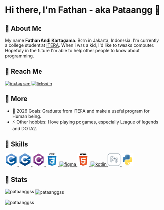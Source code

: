 # Hi there, I'm Fathan - aka **Pataangg** 👋 

## 👨 **About Me**
My name **Fathan Andi Kartagama**. Born in Jakarta, Indonesia. I'm currently a college student at [ITERA](https://www.itera.ac.id/). When i was a kid, I'd like to tweaks computer. Hopefuly in the future I'm able to help other people to know about programming.

## 💬 **Reach Me**

[![instagram](https://img.shields.io/badge/Instagram-E4405F?style=for-the-badge&logo=instagram&logoColor=white)](https://www.instagram.com/pataangg/)
[![linkedin](https://img.shields.io/badge/LinkedIn-0077B5?style=for-the-badge&logo=linkedin&logoColor=white)](https://www.linkedin.com/in/kartagamafathan/)

## 🚀 **More**
- 🥅 2026 Goals: Graduate from ITERA and make a useful program for Human being.
- ⚡ Other hobbies: I love playing pc games, especially League of legends and DOTA2.

## 💪 **Skills**
<p align="left"> <a href="https://www.cprogramming.com/" target="_blank" rel="noreferrer"> <img src="https://raw.githubusercontent.com/devicons/devicon/master/icons/c/c-original.svg" alt="c" width="40" height="40"/> </a> <a href="https://www.w3schools.com/cpp/" target="_blank" rel="noreferrer"> <img src="https://raw.githubusercontent.com/devicons/devicon/master/icons/cplusplus/cplusplus-original.svg" alt="cplusplus" width="40" height="40"/> </a> <a href="https://www.w3schools.com/cs/" target="_blank" rel="noreferrer"> <img src="https://raw.githubusercontent.com/devicons/devicon/master/icons/csharp/csharp-original.svg" alt="csharp" width="40" height="40"/> </a> <a href="https://www.w3schools.com/css/" target="_blank" rel="noreferrer"> <img src="https://raw.githubusercontent.com/devicons/devicon/master/icons/css3/css3-original-wordmark.svg" alt="css3" width="40" height="40"/> </a> <a href="https://www.figma.com/" target="_blank" rel="noreferrer"> <img src="https://www.vectorlogo.zone/logos/figma/figma-icon.svg" alt="figma" width="40" height="40"/> </a> <a href="https://www.w3.org/html/" target="_blank" rel="noreferrer"> <img src="https://raw.githubusercontent.com/devicons/devicon/master/icons/html5/html5-original-wordmark.svg" alt="html5" width="40" height="40"/> </a> <a href="https://kotlinlang.org" target="_blank" rel="noreferrer"> <img src="https://www.vectorlogo.zone/logos/kotlinlang/kotlinlang-icon.svg" alt="kotlin" width="40" height="40"/> </a> <a href="https://www.photoshop.com/en" target="_blank" rel="noreferrer"> <img src="https://raw.githubusercontent.com/devicons/devicon/master/icons/photoshop/photoshop-line.svg" alt="photoshop" width="40" height="40"/> </a> <a href="https://www.python.org" target="_blank" rel="noreferrer"> <img src="https://raw.githubusercontent.com/devicons/devicon/master/icons/python/python-original.svg" alt="python" width="40" height="40"/> </a> </p>

## 📶 **Stats**
<p><img align="left" src="https://github-readme-stats.vercel.app/api/top-langs?username=pataanggss&show_icons=true&locale=en&layout=compact" alt="pataanggss" /></p>

<p>&nbsp;<img align="center" src="https://github-readme-stats.vercel.app/api?username=pataanggss&show_icons=true&locale=en" alt="pataanggss" /></p>

<p><img align="center" src="https://github-readme-streak-stats.herokuapp.com/?user=pataanggss&" alt="pataanggss" /></p>